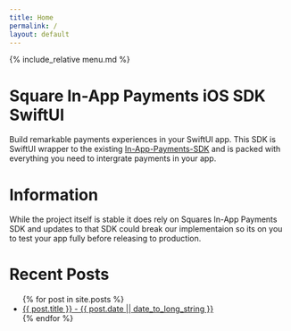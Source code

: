 ```yaml
---
title: Home
permalink: /
layout: default
---
```


{% include_relative menu.md %} 

# Square In-App Payments iOS SDK SwiftUI
Build remarkable payments experiences in your SwiftUI app. This SDK is SwiftUI wrapper to the existing [In-App-Payments-SDK](https://raw.githubusercontent.com/square/in-app-payments-ios/) and is packed with everything you need to intergrate payments in your app.


# Information
While the project itself is stable it does rely on Squares In-App Payments SDK and updates to that SDK could break our implementaion so its on you to test your app fully before releasing to production.

# Recent Posts

<ul>
  {% for post in site.posts %}
    <li>
      <a href="{{ post.url }}">{{ post.title }} - {{ post.date || date_to_long_string }}</a>
    </li>
  {% endfor %}
</ul>